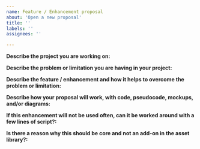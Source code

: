 ```yaml
---
name: Feature / Enhancement proposal
about: 'Open a new proposal'
title: ''
labels: ''
assignees: ''

---
```


<!--
Please fill in *all* the questions below and don't remove any of them.
Proposals not following the template below will not be considered.
-->

**Describe the project you are working on:**

**Describe the problem or limitation you are having in your project:**

**Describe the feature / enhancement and how it helps to overcome the problem or limitation:**

**Describe how your proposal will work, with code, pseudocode, mockups, and/or diagrams:**

**If this enhancement will not be used often, can it be worked around with a few lines of script?:**

**Is there a reason why this should be core and not an add-on in the asset library?:**
